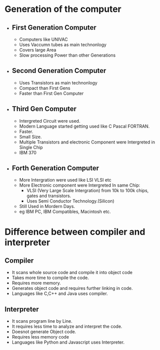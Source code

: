 # Generation of the computer
- ## First Generation Computer
    - Computers like UNIVAC
    - Uses Vaccumn tubes as main technonlogy
    - Covers large Area
    - Slow processing Power than other Generations
- ## Second Generation Computer
    - Uses Transistors as main technonlogy
    - Compact than First Gens
    - Faster than First Gen Computer
- ## Third Gen Computer
    - Intergreted Circuit were used.
    - Modern Language started getting used like C Pascal FORTRAN.
    - Faster.
    - Small Size.
    - Multiple Transistors and electronic Component were Intergreted in Single Chip
    - IBM 370
- ## Forth Generation Computer
    - More Intergration were used like LSI VLSI etc
    - More Electronic component were Intergreted In same Chip:
        - VLSI (Very Large Scale Intergration) from 10k to 100k chips, gates and transistors.
        - Uses Semi Conductor Technology.(Silicon)
    - Still Used in Mordern Days.
    - eg IBM PC, IBM Compatibles, Macintosh etc.


# Difference between compiler and interpreter
## Compiler
- It scans whole source code and compile it into object code
- Takes more time to compile the code.
- Requires more memory.
- Generates object code and requires further linking in code.
- Languages like C,C++ and Java uses compiler.
## Interpreter
- It scans program line by Line.
- It requires less time to analyze and interpret the code.
- Doesnot generate Object code.
- Requires less memory code
- Languages like Python and Javascript uses Interpreter.